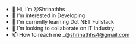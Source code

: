- 👋 Hi, I’m @Shrinathhs
- 👀 I’m interested in Developing
- 🌱 I’m currently learning Dot NET Fullstack
- 💞️ I’m looking to collaborate on  IT Industry
- 📫 How to reach me ..@shrinathhs4@gmail.com

<!---
Shrinathhs/Shrinathhs is a ✨ special ✨ repository because its `README.md` (this file) appears on your GitHub profile.
You can click the Preview link to take a look at your changes.
--->
